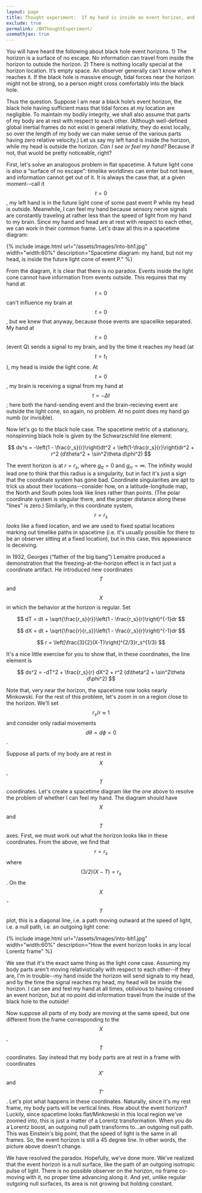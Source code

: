 ```yaml
---
layout: page
title: Thought experiment:  If my hand is inside an event horizon, and my head is outside, can I see or feel my hand?
exclude: true
permalink: /BHThoughtExperiment/
usemathjax: true
---
```


You will have heard the following about black hole event horizons.  1)
The horizon is a surface of no escape.  No information can travel from
inside the horizon to outside the horizon.  2) There is nothing
locally special at the horizon location.  It’s empty space.  An
observer generally can’t know when it reaches it.  If the black hole
is massive enough, tidal forces near the horizon might not be strong,
so a person might cross comfortably into the black hole.

Thus the question.  Suppose I am near a black hole’s event horizon,
the black hole having sufficient mass that tidal forces at my location
are negligible.  To maintain my bodily integrity, we shall also assume
that parts of my body are at rest with respect to each other.
(Although well-defined global inertial frames do not exist in general
relativity, they do exist locally, so over the length of my body we
can make sense of the various parts having zero relative velocity.)
Let us say my left hand is inside the horizon, while my head is
outside the horizon.  *Can I see or feel my hand?*  Because if not, that
wuold be pretty noticeable, right?

First, let's solve an analogous problem in flat spacetime.  A future
light cone is also
a “surface of no escape”:  timelike worldlines can enter but not
leave, and information cannot get out of it.  It is always the case
that, at a given moment--call it $$t=0$$, my left hand is in the future
light cone of
some past event P while my head is outside.  Meanwhile, I can feel
my hand because sensory nerve signals are constantly traveling at rather
less than the speed of light from my hand to my brain.  Since my hand and
head are at rest with respect to each other, we can work in their common
frame.  Let's draw all this in a spacetime diagram:

{% include image.html url="/assets/Images/into-bh1.jpg" width="width:60%" description="Spacetime diagram:  my hand, but not my head, is inside the future light cone of event P." %}

From the diagram, it is clear that there is no paradox.  Events inside
the light cone cannot have information from events outside.  This
requires that my hand at $$t=0$$ can't influence my brain at $$t=0$$, but
we knew that anyway, because those events are spacelike separated.  My
hand at $$t=0$$ (event Q) sends a signal to my brain, and by the time it reaches
my head (at $$t=t_1$$), my head is inside the light cone.  At
$$t=0$$, my brain is receiving a signal from my hand at $$t=-\Delta t$$;
here both the hand-sending event and the brain-recieving event are
outside the light cone, so again, no problem.  At no point does my
hand go numb (or invisible).

Now let's go to the black hole case.  The spacetime metric of a stationary,
nonspinning black hole is given by the Schwarzschild line element:

$$ ds^s = -\left(1 - \frac{r_s}{r}\right)dt^2 + \left(1-\frac{r_s}{r}\right)dr^2 + r^2 (d\theta^2 + \sin^2\theta d\phi^2) $$

The event horizon is at $r=r_s$, where $g_{tt}=0$ and $g_{rr}=\infty$.  The
infinity would lead one to think that this radius is a singularity, but in
fact it's just a sign that the coordinate system has gone bad.  Coordinate
singularities are apt to trick us about their locations--consider how, on a
latitude-longitude map, the North and South poles look like lines rather than
points.  (The polar coordinate system is singular there, and the proper
distance along these "lines" is zero.)  Similarly, in this coordinate system,
$$r=r_s$$ *looks* like a fixed location, and we are used to fixed spatial
locations marking out timelike paths in spacetime (i.e. it's usually possible
for there to be an observer sitting at a fixed location), but in this case,
this appearance is deceiving.

In 1932, Georges (“father of the big bang”) Lemaitre produced a
demonstration that the
freezing-at-the-horizon effect is in fact just a coordinate artifact.
He introduced new coordinates $$T$$ and $$X$$ in which the behavior at the
horizon is regular.  Set 

$$ dT = dt + \sqrt{\frac{r_s}{r}}\left(1 - \frac{r_s}{r}\right)^{-1}dr $$

$$ dX = dt + \sqrt{\frac{r}{r_s}}\left(1 - \frac{r_s}{r}\right)^{-1}dr $$

$$ r = \left[\frac{3}{2}(X-T)\right]^{2/3}r_s^{1/3} $$

It's a nice little exercise for you to show that, in these coordinates, the
line element is

$$ ds^2 = -dT^2 + \frac{r_s}{r} dX^2 + r^2 (d\theta^2 + \sin^2\theta d\phi^2) $$

Note that, very near the horizon, the spacetime now looks nearly Minkowski.
For the rest of this problem, let's zoom in on a region close to the horizon.
We'll set $$r_s/r\approx 1$$ and consider only radial movements $$d\theta=d\phi=0$$.

Suppose all parts of my body are at rest in $$X$$, $$T$$ coordinates.
Let's create a spacetime diagram like the one above to resolve the
problem of whether I can feel my hand.  The diagram should have $$X$$ and
$$T$$ axes.  First, we must  work out what the horizon looks like in these
coordinates.  From the above, we find that $$r=r_s$$ where $$(3/2)(X-T) =
r_s$$.  On the $$X$$-$$T$$ plot, this is a diagonal line, i.e. a path
moving outward at the speed of light, i.e. a null path, i.e. an outgoing light cone:

{% include image.html url="/assets/Images/into-bh1.jpg" width="width:60%" description="How the event horizon looks in any local Lorentz frame" %}

We see that it's the exact same thing as the light cone case.
Assuming my body parts aren't moving relativistically with respect to
each other--if they are, I'm in trouble--my hand inside the horizon
will send signals to my head, and by the time the signal reaches my
head, my head will be inside the horizon.  I can see and feel my hand
at all times, oblivious to having crossed an event horizon, but at no
point did information travel from the inside of the black hole to the
outside!

Now suppose all parts of my body are moving at the same speed, but one
different from the frame corresponding to the $$X$$, $$T$$ coordinates.
Say instead that my body parts are at rest in a frame with coordinates
$$X’$$ and $$T’$$.  Let's plot what happens in these coordinates.
Naturally, since it's my rest frame, my body parts will be vertical
lines.  How about the event horizon?  Luckily, since spacetime looks
flat/Minkowski in this local region we've zoomed into, this is just a
matter of a Lorentz transformation.  When you do a Lorentz boost, an
outgoing null path transforms to...an outgoing null path.  This was
Einstein's big point, that the speed of light is the same in all
frames.  So, the event horizon is still a 45 degree line.  In other words,
the picture above doesn't change.

We have resolved the paradox.  Hopefully, we've done more.  We've
realized that the event horizon is a null surface, like the path of an
outgoing isotropic pulse of light.  There is no possible observer on
the horizon, no frame co-moving with it, no proper time advancing
along it.  And yet, unlike regular outgoing null surfaces, its area is
not growing but holding constant.
